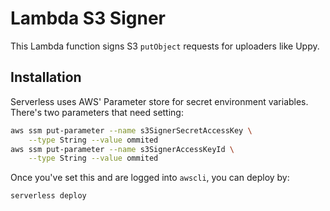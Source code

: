 # Lambda S3 Signer

This Lambda function signs S3 `putObject` requests for uploaders like Uppy.

## Installation

Serverless uses AWS' Parameter store for secret environment variables. There's
two parameters that need setting:

```bash
aws ssm put-parameter --name s3SignerSecretAccessKey \
    --type String --value ommited
aws ssm put-parameter --name s3SignerAccessKeyId \
    --type String --value ommited
```

Once you've set this and are logged into `awscli`, you can deploy by:

```bash
serverless deploy
```
